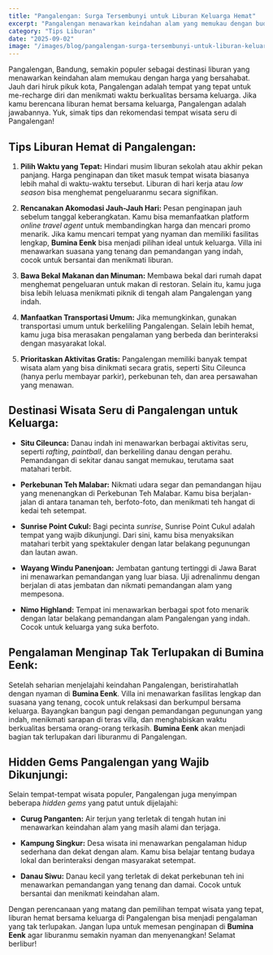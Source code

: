 ```yaml
---
title: "Pangalengan: Surga Tersembunyi untuk Liburan Keluarga Hemat"
excerpt: "Pangalengan menawarkan keindahan alam yang memukau dengan budget yang ramah di kantong. Temukan hidden gems dan tips liburan seru untuk keluarga di sini!"
category: "Tips Liburan"
date: "2025-09-02"
image: "/images/blog/pangalengan-surga-tersembunyi-untuk-liburan-keluar.jpg"
---
```


Pangalengan, Bandung, semakin populer sebagai destinasi liburan yang menawarkan keindahan alam memukau dengan harga yang bersahabat. Jauh dari hiruk pikuk kota, Pangalengan adalah tempat yang tepat untuk me-recharge diri dan menikmati waktu berkualitas bersama keluarga. Jika kamu berencana liburan hemat bersama keluarga, Pangalengan adalah jawabannya. Yuk, simak tips dan rekomendasi tempat wisata seru di Pangalengan!

## Tips Liburan Hemat di Pangalengan:

1.  **Pilih Waktu yang Tepat:** Hindari musim liburan sekolah atau akhir pekan panjang. Harga penginapan dan tiket masuk tempat wisata biasanya lebih mahal di waktu-waktu tersebut. Liburan di hari kerja atau *low season* bisa menghemat pengeluaranmu secara signifikan.

2.  **Rencanakan Akomodasi Jauh-Jauh Hari:** Pesan penginapan jauh sebelum tanggal keberangkatan. Kamu bisa memanfaatkan platform *online travel agent* untuk membandingkan harga dan mencari promo menarik. Jika kamu mencari tempat yang nyaman dan memiliki fasilitas lengkap, **Bumina Eenk** bisa menjadi pilihan ideal untuk keluarga. Villa ini menawarkan suasana yang tenang dan pemandangan yang indah, cocok untuk bersantai dan menikmati liburan.

3.  **Bawa Bekal Makanan dan Minuman:** Membawa bekal dari rumah dapat menghemat pengeluaran untuk makan di restoran. Selain itu, kamu juga bisa lebih leluasa menikmati piknik di tengah alam Pangalengan yang indah.

4.  **Manfaatkan Transportasi Umum:** Jika memungkinkan, gunakan transportasi umum untuk berkeliling Pangalengan. Selain lebih hemat, kamu juga bisa merasakan pengalaman yang berbeda dan berinteraksi dengan masyarakat lokal.

5.  **Prioritaskan Aktivitas Gratis:** Pangalengan memiliki banyak tempat wisata alam yang bisa dinikmati secara gratis, seperti Situ Cileunca (hanya perlu membayar parkir), perkebunan teh, dan area persawahan yang menawan.

## Destinasi Wisata Seru di Pangalengan untuk Keluarga:

*   **Situ Cileunca:** Danau indah ini menawarkan berbagai aktivitas seru, seperti *rafting*, *paintball*, dan berkeliling danau dengan perahu. Pemandangan di sekitar danau sangat memukau, terutama saat matahari terbit.

*   **Perkebunan Teh Malabar:** Nikmati udara segar dan pemandangan hijau yang menenangkan di Perkebunan Teh Malabar. Kamu bisa berjalan-jalan di antara tanaman teh, berfoto-foto, dan menikmati teh hangat di kedai teh setempat.

*   **Sunrise Point Cukul:** Bagi pecinta *sunrise*, Sunrise Point Cukul adalah tempat yang wajib dikunjungi. Dari sini, kamu bisa menyaksikan matahari terbit yang spektakuler dengan latar belakang pegunungan dan lautan awan.

*   **Wayang Windu Panenjoan:** Jembatan gantung tertinggi di Jawa Barat ini menawarkan pemandangan yang luar biasa. Uji adrenalinmu dengan berjalan di atas jembatan dan nikmati pemandangan alam yang mempesona.

*   **Nimo Highland:** Tempat ini menawarkan berbagai spot foto menarik dengan latar belakang pemandangan alam Pangalengan yang indah. Cocok untuk keluarga yang suka berfoto.

## Pengalaman Menginap Tak Terlupakan di Bumina Eenk:

Setelah seharian menjelajahi keindahan Pangalengan, beristirahatlah dengan nyaman di **Bumina Eenk**. Villa ini menawarkan fasilitas lengkap dan suasana yang tenang, cocok untuk relaksasi dan berkumpul bersama keluarga. Bayangkan bangun pagi dengan pemandangan pegunungan yang indah, menikmati sarapan di teras villa, dan menghabiskan waktu berkualitas bersama orang-orang terkasih. **Bumina Eenk** akan menjadi bagian tak terlupakan dari liburanmu di Pangalengan.

## Hidden Gems Pangalengan yang Wajib Dikunjungi:

Selain tempat-tempat wisata populer, Pangalengan juga menyimpan beberapa *hidden gems* yang patut untuk dijelajahi:

*   **Curug Panganten:** Air terjun yang terletak di tengah hutan ini menawarkan keindahan alam yang masih alami dan terjaga.

*   **Kampung Singkur:** Desa wisata ini menawarkan pengalaman hidup sederhana dan dekat dengan alam. Kamu bisa belajar tentang budaya lokal dan berinteraksi dengan masyarakat setempat.

*   **Danau Siwu:** Danau kecil yang terletak di dekat perkebunan teh ini menawarkan pemandangan yang tenang dan damai. Cocok untuk bersantai dan menikmati keindahan alam.

Dengan perencanaan yang matang dan pemilihan tempat wisata yang tepat, liburan hemat bersama keluarga di Pangalengan bisa menjadi pengalaman yang tak terlupakan. Jangan lupa untuk memesan penginapan di **Bumina Eenk** agar liburanmu semakin nyaman dan menyenangkan! Selamat berlibur!